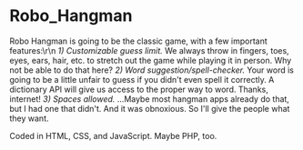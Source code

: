 # Robo_Hangman
Robo Hangman is going to be the classic game, with a few important features:\r\n
*1) Customizable guess limit.*
    We always throw in fingers, toes, eyes, ears, hair, etc. to stretch out the game while playing it in person. Why not be able to do that here?
*2) Word suggestion/spell-checker.*
    Your word is going to be a little unfair to guess if you didn't even spell it correctly. A dictionary API will give us access to the proper way to word. Thanks, internet!
*3) Spaces allowed.*
    ...Maybe most hangman apps already do that, but I had one that didn't. And it was obnoxious. So I'll give the people what they want.

Coded in HTML, CSS, and JavaScript. Maybe PHP, too.
